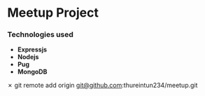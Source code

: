 # Meetup Project

### Technologies used

- **Expressjs**
- **Nodejs**
- **Pug**
- **MongoDB**

✗ git remote add origin git@github.com:thureintun234/meetup.git

